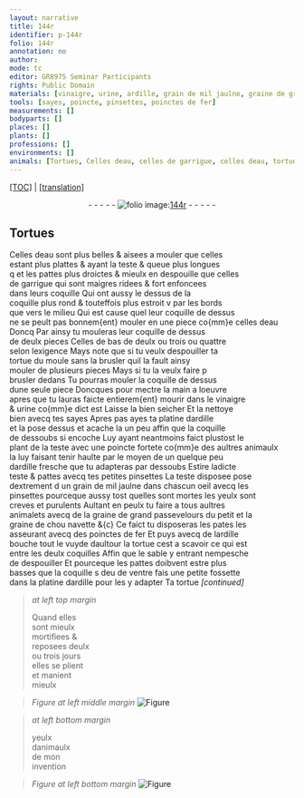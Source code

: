 ```yaml
---
layout: narrative
title: 144r
identifier: p-144r
folio: 144r
annotation: no
author:
mode: tc
editor: GR8975 Seminar Participants
rights: Public Domain
materials: [vinaigre, urine, ardille, grain de mil jaulne, graine de grand passevelours, graine de chou navette, fer]
tools: [sayes, poincte, pinsettes, poinctes de fer]
measurements: []
bodyparts: []
places: []
plants: []
professions: []
environments: []
animals: [Tortues, Celles deau, celles de garrigue, celles deau, tortue]
---
```


<p><a href="{{ site.baseurl }}/diplomatic/">[TOC]</a> | <a href="{{ site.baseurl }}/texts/p-144r_tl/" target="_blank">[translation]</a></p><div class="folio" align="center">- - - - - <a href="http://gallica.bnf.fr/ark:/12148/btv1b10500001g/f293.image" target="_blank"><img src="https://cu-mkp.github.io/2017-workshop-edition/assets/photo-icon.png" alt="folio image: " style="display:inline-block; margin-bottom:-3px;"/>144r</a> - - - - - </div>  
  

## <span class="al">Tortues</span>

 
<span class="al">Celles deau</span> sont plus belles & aisees a mouler <span class="del">que celles</span><br/> estant plus plattes & ayant la teste & queue plus longues<br/> <span class="del">q</span> et les pattes plus droictes & mieulx en despouille que <span class="al">celles<br/> de garrigue</span> qui sont maigres ridees & fort enfoncees<br/> dans leurs coquille Qui ont aussy le dessus de la<br/> coquille plus rond & touteffois plus estroit <span class="del">v</span> par les bords<br/> que vers le milieu Qui est cause que<span class="del">l</span> leur coquille de dessus<br/> ne se peult pas bonnem{ent} mouler en une piece co{mm}e <span class="al">celles deau</span><br/> <span class="del">Doncq</span> Par ainsy tu mouleras leur coquille de dessus<br/> de deulx pieces Celles de bas de deulx ou trois ou quattre<br/> selon lexigence Mays note que si tu veulx despouiller ta<br/> <span class="al">tortue</span> du moule sans la brusler quil la fault ainsy<br/> mouler de plusieurs pieces Mays si tu la veulx faire <span class="del">p</span><br/> brusler dedans Tu pourras mouler la coquille de dessus<br/> dune seule piece Doncques pour mectre la main a loeuvre<br/> apres que tu lauras faicte entierem{ent} mourir dans le <span class="m">vinaigre</span><br/> & <span class="m">urine</span> co{mm}e dict est Laisse la bien seicher Et la nettoye<br/> bien avecq tes <span class="tl">sayes</span> Apres <span class="del">pas</span> ayes ta platine d<span class="m">ardille</span><br/> et la pose dessus et acache la un peu affin que la coquille<br/> de dessoubs si encoche Luy ayant neantmoins faict plustost le<br/> plant de la teste avec une <span class="tl">poincte</span> fortete co{mm}e des aultres animaulx<br/> la luy faisant tenir haulte par le moyen de <span class="del">un</span> quelque peu<br/> d<span class="m">ardille</span> fresche que tu adapteras par dessoubs Estire ladicte<br/> teste & pattes avecq tes petites <span class="tl">pinsettes</span> La teste disposee pose<br/> dextrement <span class="del">d</span> un <span class="m">grain de mil jaulne</span> dans chascun oeil avecq les<br/> <span class="tl">pinsettes</span> pourceque aussy tost quelles sont mortes les yeulx sont<br/> creves et purulents Aultant en peulx tu faire a tous aultres<br/> animalets avecq de la <span class="m">graine de grand passevelours</span> du petit et la<br/> <span class="m">graine de chou navette</span> &{c} Ce faict tu disposeras les pates les<br/> asseurant avecq des <span class="tl">poinctes de <span class="m">fer</span></span> Et puys avecq de l<span class="m">ardille</span><br/> bouche tout le vuyde daultour la <span class="al">tortue</span> cest a scavoir ce qui est<br/> entre les deulx coquilles Affin que le sable y entrant nempesche<br/> de despouiller Et pourceque les pattes doibvent estre plus<br/> basses que la coquille <span class="del">s</span> d<span class="del">e</span>u <span class="del">de</span> ventre fais une petite fossette<br/> dans la platine d<span class="m">ardille</span> pour les y adapter Ta <span class="al">tortue</span> 
*[continued]*
 
 
> *at left top margin*
> 
> 
>  Quand elles<br/> sont mieulx<br/> mortifiees &<br/> reposees deulx<br/> ou trois jours<br/> elles se plient<br/> et manient<br/> mieulx
 
> *Figure*
> *at left middle margin*
> <a href="https://drive.google.com/open?id=0B9-oNrvWdlO5emg1MXZLREtSRk0" target="_blank"><img src="https://cu-mkp.github.io/GR8975-edition/assets/photo-icon.png" alt="Figure" style="display:inline-block; margin-bottom:-3px;"/></a>
 
> *at left bottom margin*
> 
> 
>   yeulx<br/> danimaulx<br/> de mon<br/> invention
 
> *Figure*
> *at left bottom margin*
> <a href="https://drive.google.com/open?id=0B9-oNrvWdlO5ZkN6Y3ZTM1pKRG8" target="_blank"><img src="https://cu-mkp.github.io/GR8975-edition/assets/photo-icon.png" alt="Figure" style="display:inline-block; margin-bottom:-3px;"/></a>
 
